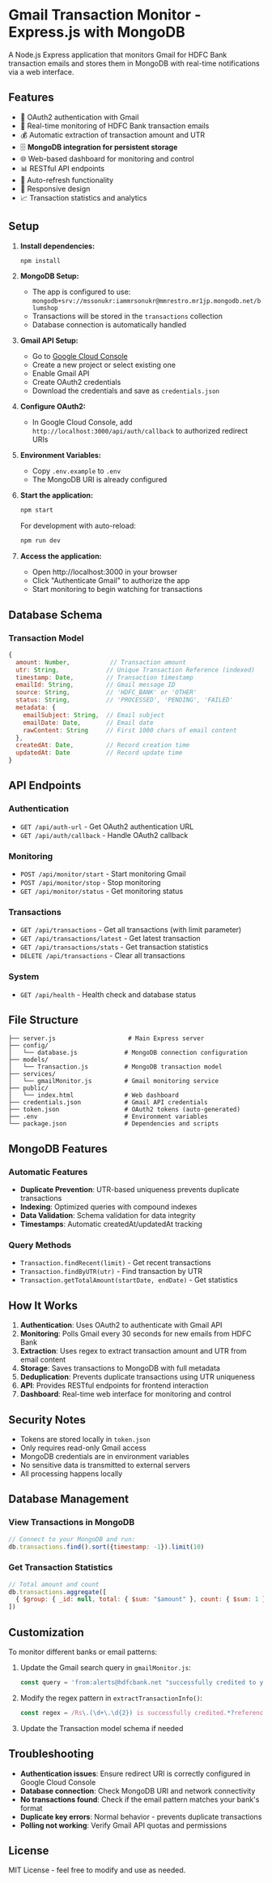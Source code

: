 # Gmail Transaction Monitor - Express.js with MongoDB

A Node.js Express application that monitors Gmail for HDFC Bank transaction emails and stores them in MongoDB with real-time notifications via a web interface.

## Features

- 🔐 OAuth2 authentication with Gmail
- 📧 Real-time monitoring of HDFC Bank transaction emails
- 💰 Automatic extraction of transaction amount and UTR
- 🗄️ **MongoDB integration for persistent storage**
- 🌐 Web-based dashboard for monitoring and control
- 📊 RESTful API endpoints
- 🔄 Auto-refresh functionality
- 📱 Responsive design
- 📈 Transaction statistics and analytics

## Setup

1. **Install dependencies:**
   ```bash
   npm install
   ```

2. **MongoDB Setup:**
   - The app is configured to use: `mongodb+srv://mssonukr:iammrsonukr@mmrestro.mr1jp.mongodb.net/blumshop`
   - Transactions will be stored in the `transactions` collection
   - Database connection is automatically handled

3. **Gmail API Setup:**
   - Go to [Google Cloud Console](https://console.cloud.google.com/)
   - Create a new project or select existing one
   - Enable Gmail API
   - Create OAuth2 credentials
   - Download the credentials and save as `credentials.json`

4. **Configure OAuth2:**
   - In Google Cloud Console, add `http://localhost:3000/api/auth/callback` to authorized redirect URIs

5. **Environment Variables:**
   - Copy `.env.example` to `.env`
   - The MongoDB URI is already configured

6. **Start the application:**
   ```bash
   npm start
   ```
   
   For development with auto-reload:
   ```bash
   npm run dev
   ```

7. **Access the application:**
   - Open http://localhost:3000 in your browser
   - Click "Authenticate Gmail" to authorize the app
   - Start monitoring to begin watching for transactions

## Database Schema

### Transaction Model
```javascript
{
  amount: Number,           // Transaction amount
  utr: String,             // Unique Transaction Reference (indexed)
  timestamp: Date,         // Transaction timestamp
  emailId: String,         // Gmail message ID
  source: String,          // 'HDFC_BANK' or 'OTHER'
  status: String,          // 'PROCESSED', 'PENDING', 'FAILED'
  metadata: {
    emailSubject: String,  // Email subject
    emailDate: Date,       // Email date
    rawContent: String     // First 1000 chars of email content
  },
  createdAt: Date,         // Record creation time
  updatedAt: Date          // Record update time
}
```

## API Endpoints

### Authentication
- `GET /api/auth-url` - Get OAuth2 authentication URL
- `GET /api/auth/callback` - Handle OAuth2 callback

### Monitoring
- `POST /api/monitor/start` - Start monitoring Gmail
- `POST /api/monitor/stop` - Stop monitoring
- `GET /api/monitor/status` - Get monitoring status

### Transactions
- `GET /api/transactions` - Get all transactions (with limit parameter)
- `GET /api/transactions/latest` - Get latest transaction
- `GET /api/transactions/stats` - Get transaction statistics
- `DELETE /api/transactions` - Clear all transactions

### System
- `GET /api/health` - Health check and database status

## File Structure

```
├── server.js                    # Main Express server
├── config/
│   └── database.js             # MongoDB connection configuration
├── models/
│   └── Transaction.js          # MongoDB transaction model
├── services/
│   └── gmailMonitor.js         # Gmail monitoring service
├── public/
│   └── index.html              # Web dashboard
├── credentials.json            # Gmail API credentials
├── token.json                  # OAuth2 tokens (auto-generated)
├── .env                        # Environment variables
└── package.json                # Dependencies and scripts
```

## MongoDB Features

### Automatic Features
- **Duplicate Prevention**: UTR-based uniqueness prevents duplicate transactions
- **Indexing**: Optimized queries with compound indexes
- **Data Validation**: Schema validation for data integrity
- **Timestamps**: Automatic createdAt/updatedAt tracking

### Query Methods
- `Transaction.findRecent(limit)` - Get recent transactions
- `Transaction.findByUTR(utr)` - Find transaction by UTR
- `Transaction.getTotalAmount(startDate, endDate)` - Get statistics

## How It Works

1. **Authentication**: Uses OAuth2 to authenticate with Gmail API
2. **Monitoring**: Polls Gmail every 30 seconds for new emails from HDFC Bank
3. **Extraction**: Uses regex to extract transaction amount and UTR from email content
4. **Storage**: Saves transactions to MongoDB with full metadata
5. **Deduplication**: Prevents duplicate transactions using UTR uniqueness
6. **API**: Provides RESTful endpoints for frontend interaction
7. **Dashboard**: Real-time web interface for monitoring and control

## Security Notes

- Tokens are stored locally in `token.json`
- Only requires read-only Gmail access
- MongoDB credentials are in environment variables
- No sensitive data is transmitted to external servers
- All processing happens locally

## Database Management

### View Transactions in MongoDB
```javascript
// Connect to your MongoDB and run:
db.transactions.find().sort({timestamp: -1}).limit(10)
```

### Get Transaction Statistics
```javascript
// Total amount and count
db.transactions.aggregate([
  { $group: { _id: null, total: { $sum: "$amount" }, count: { $sum: 1 } } }
])
```

## Customization

To monitor different banks or email patterns:

1. Update the Gmail search query in `gmailMonitor.js`:
   ```javascript
   const query = 'from:alerts@hdfcbank.net "successfully credited to your account"';
   ```

2. Modify the regex pattern in `extractTransactionInfo()`:
   ```javascript
   const regex = /Rs\.(\d+\.\d{2}) is successfully credited.*?reference number is (\d+)/s;
   ```

3. Update the Transaction model schema if needed

## Troubleshooting

- **Authentication issues**: Ensure redirect URI is correctly configured in Google Cloud Console
- **Database connection**: Check MongoDB URI and network connectivity
- **No transactions found**: Check if the email pattern matches your bank's format
- **Duplicate key errors**: Normal behavior - prevents duplicate transactions
- **Polling not working**: Verify Gmail API quotas and permissions

## License

MIT License - feel free to modify and use as needed.